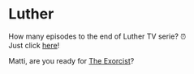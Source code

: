 # Luther

How many episodes to the end of Luther TV serie? ⏰  
Just click [here](./NUMBER_OF_EPISODES.md)!  

Matti, are you ready for [The Exorcist](https://www.youtube.com/watch?v=YDGw1MTEe9k)?  

